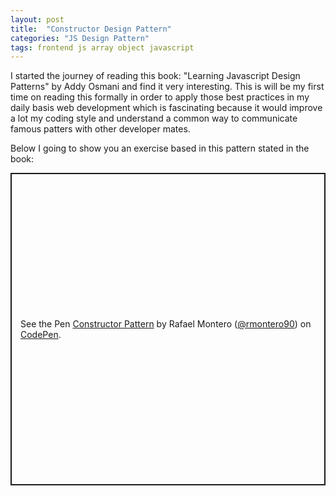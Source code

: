 ```yaml
---
layout: post
title:  "Constructor Design Pattern"
categories: "JS Design Pattern"
tags: frontend js array object javascript
---
```


I started the journey of reading this book: "Learning Javascript Design Patterns" by Addy Osmani and find it very interesting. This is will be my first time on reading this formally in order to apply those best practices in my daily basis web development which is fascinating because it would improve a lot my coding style and understand a common way to communicate famous patters with other developer mates.

Below I going to show you an exercise based in this pattern stated in the book:

<p class="codepen" data-height="500" data-theme-id="dark" data-default-tab="js,result" data-slug-hash="XWQOyez" data-editable="true" data-user="rmontero90" style="height: 500px; box-sizing: border-box; display: flex; align-items: center; justify-content: center; border: 2px solid; margin: 1em 0; padding: 1em;">
  <span>See the Pen <a href="https://codepen.io/rmontero90/pen/XWQOyez">
  Constructor Pattern</a> by Rafael Montero (<a href="https://codepen.io/rmontero90">@rmontero90</a>)
  on <a href="https://codepen.io">CodePen</a>.</span>
</p>
<script async src="https://cpwebassets.codepen.io/assets/embed/ei.js"></script>
